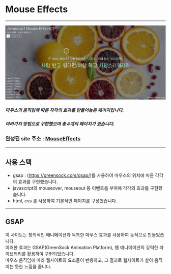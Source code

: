 # Mouse Effects
-------------------------------

![mouseEffect 썸네일이미지](/img/mouse-page.png)

##### 마우스의 움직임에 따른 각각의 효과를 만들어놓은 페이지입니다.    
##### 여러가지 방법으로 구현했으며 총 4개의 페이지가 있습니다.

### 완성된 site 주소 : [MouseEffects][mouselink]
[mouselink]: https://jinyongjang.github.io/web2023/javascript/mouse/mouseEffect01.html "go mouseEffects"

------------------------------
## 사용 스택
- gsap : (https://greensock.com/gsap/)를 사용하여 마우스의 위치에 따른 각각의 효과를 구현했습니다.
- javascript의 mouseover, mouseout 등 이벤트를 부여해 각각의 효과를 구현했습니다.
- html, css 를 사용하여 기본적인 페이지를 구성했습니다.

-----------------------------------
## GSAP    
  이 사이트는 창의적인 애니메이션과 독특한 마우스 효과를 사용하여 동적으로 만들었습니다.    
 이러한 효과는 GSAP(GreenSock Animation Platform), 웹 애니메이션의 강력한 라이브러리를 활용하여 구현되었습니다.    
 마우스 움직임에 따라 웹사이트의 요소들이 반응하고, 그 결과로 웹사이트가 살아 움직이는 듯한 느낌을 줍니다. 
